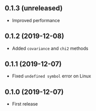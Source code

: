 ## 0.1.3 (unreleased)

- Improved performance

## 0.1.2 (2019-12-08)

- Added `covariance` and `chi2` methods

## 0.1.1 (2019-12-07)

- Fixed `undefined symbol` error on Linux

## 0.1.0 (2019-12-07)

- First release
